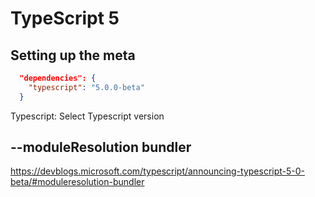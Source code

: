 # TypeScript 5

## Setting up the meta

```json
  "dependencies": {  
    "typescript": "5.0.0-beta"
  }
```

Typescript: Select Typescript version

## --moduleResolution bundler

<https://devblogs.microsoft.com/typescript/announcing-typescript-5-0-beta/#moduleresolution-bundler>